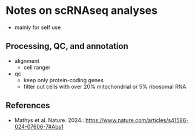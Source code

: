 # Notes on scRNAseq analyses
- mainly for self use
## Processing, QC, and annotation
- alignment
    - cell ranger
- qc
    - keep only protein-coding genes
    - filter out cells with over 20% mitochondrial or 5% ribosomal RNA
    

## References
- Mathys et al. Nature. 2024.: https://www.nature.com/articles/s41586-024-07606-7#Abs1
